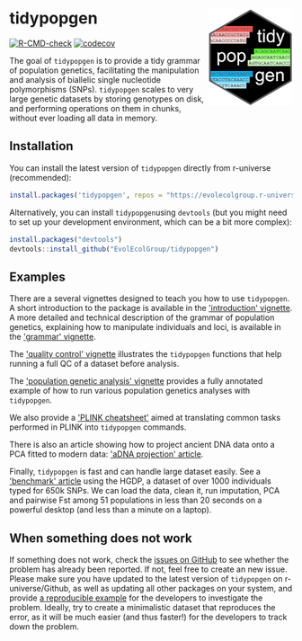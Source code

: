 # tidypopgen <img src="./man/figures/logo.png" align="right" width="150"/>

<!-- badges: start -->
[![R-CMD-check](https://github.com/EvolEcolGroup/tidypopgen/actions/workflows/R-CMD-check.yaml/badge.svg)](https://github.com/EvolEcolGroup/tidypopgen/actions/workflows/R-CMD-check.yaml)
[![codecov](https://codecov.io/gh/EvolEcolGroup/tidypopgen/branch/main/graph/badge.svg?token=KLOzxJoLBO)](https://app.codecov.io/gh/EvolEcolGroup/tidypopgen)
<!-- badges: end -->

The goal of `tidypopgen` is to provide a tidy grammar of population genetics, facilitating 
the manipulation and analysis of biallelic single nucleotide 
polymorphisms (SNPs). `tidypopgen` scales to very large genetic datasets by storing 
genotypes on disk, and performing operations on them in chunks, without
ever loading all data in memory.

## Installation

You can install the latest version of `tidypopgen` directly from r-universe (recommended):
``` r
install.packages('tidypopgen', repos = "https://evolecolgroup.r-universe.dev")
```

Alternatively, you can install `tidypopgen`using `devtools` (but you might need to set up your development environment, 
which can be a bit more complex):
``` r
install.packages("devtools")
devtools::install_github("EvolEcolGroup/tidypopgen")
```

## Examples

There are a several vignettes designed to teach you how to use `tidypopgen`.
A short introduction to the package is available in the
['introduction' vignette](https://evolecolgroup.github.io/tidypopgen/dev/articles/tidypopgen.html).
A more detailed and technical description of the grammar of population genetics,
explaining how to manipulate individuals and loci, is available in the
['grammar' vignette](https://evolecolgroup.github.io/tidypopgen/dev/articles/a01_overview.html).

The ['quality control' vignette](https://evolecolgroup.github.io/tidypopgen/dev/articles/a02_qc.html)
illustrates the `tidypopgen` functions that help
running a full QC of a dataset before analysis.

The ['population genetic analysis' vignette](https://evolecolgroup.github.io/tidypopgen/dev/articles/a03_example_clustering_and_dapc.html)
provides a fully annotated example of how to 
run various population genetics analyses with `tidypopgen`.

We also provide a ['PLINK cheatsheet'](https://evolecolgroup.github.io/tidypopgen/dev/articles/a99_plink_cheatsheet.html)
aimed at translating common tasks
performed in PLINK into `tidypopgen` commands.

There is also an article showing how to project ancient DNA data onto a PCA fitted
to modern data: ['aDNA projection' article](https://evolecolgroup.github.io/tidypopgen/dev/articles/pca_aDNA_projection.html).

Finally, `tidypopgen` is fast and can handle large dataset easily. See a 
['benchmark' article](https://evolecolgroup.github.io/tidypopgen/dev/articles/benchmark_hgdp.html) using the HGDP,
a dataset of over 1000 individuals typed for 650k SNPs. We can load the data, clean it,
run imputation, PCA and pairwise Fst among 51 populations in less than 20 seconds on a
powerful desktop (and less than a minute on a laptop).

## When something does not work

If something does not work, check the [issues on
GitHub](https://github.com/EvolEcolGroup/tidypopgen/issues) to see whether
the problem has already been reported. If not, feel free to create an
new issue. Please make sure you have updated to the latest version of
`tidypopgen` on r-universe/Github, as well as updating all other packages on your
system, and provide [a reproducible
example](https://reprex.tidyverse.org/)
for the developers to investigate the problem. Ideally, try to create a minimalistic
dataset that reproduces the error, as it will be much easier (and thus faster!)
for the developers to track down the problem. 
